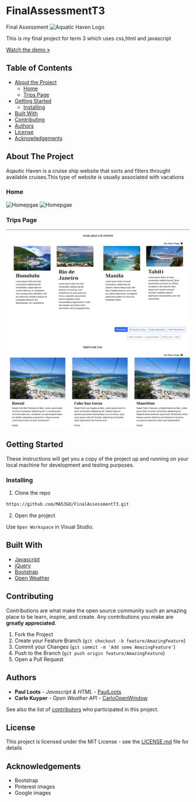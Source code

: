 # FinalAssessmentT3
Final Assessment 
![Aquatic Haven Logo](/assests/logo.jpg)

This is my final project for term 3 which uses css,html and javascript

[Watch the demo »](https://drive.google.com/drive/folders/1qjTUFTpwEHRITjqfIjTrW7mEzLY7ws-D)

## Table of Contents

* [About the Project](#about-the-project)
   * [Home](#home)
   * [Trips Page](#trips-page)
* [Getting Started](#getting-started)
  * [Installing](#installing)
* [Built With](#built-with)
* [Contributing](#contributing)
* [Authors](#authors)
* [License](#license)
* [Acknowledgements](#acknowledgements)

## About The Project

Aqautic Haven is a cruise ship website that sorts and filters throught available cruises.This type of website is usually associated with vacations

### Home

![Homepgae](/assests/HomePageOne.jpeg)
![Homepgae](/assests/HomePageOne.jpeg)


### Trips Page

![Aquatic Haven Logo](/assets/tripsOne.jpeg)
![Aquatic Haven Logo](/assets/tripsThree.jpeg)


## Getting Started

These instructions will get you a copy of the project up and running on your local machine for development and testing purposes.

### Installing

1. Clone the repo
```sh
https://github.com/MA53GO/FinalAssessmentT3.git
```
2. Open the project

Use `Open Workspace` in Visual Studio.

## Built With

* [Javascript](https://developer.mozilla.org/en-US/docs/Web/JavaScript)
* [jQuery](https://jquery.com/)
* [Bootstrap](https://getbootstrap.com/)
* [Open Weather](https://openweathermap.org/)

## Contributing

Contributions are what make the open source community such an amazing place to be learn, inspire, and create. Any contributions you make are **greatly appreciated**.

1. Fork the Project
2. Create your Feature Branch (`git checkout -b feature/AmazingFeature`)
3. Commit your Changes (`git commit -m 'Add some AmazingFeature'`)
4. Push to the Branch (`git push origin feature/AmazingFeature`)
5. Open a Pull Request

## Authors

* **Paul Loots** - *Javascript & HTML* - [PaulLoots](https://github.com/PaulLoots)
* **Carlo Kuyper** - *Open Weather API* - [CarloOpenWindow](https://github.com/CarloOpenWindow)

See also the list of [contributors](https://github.com/paulowi/DV100-T3-Class-Project-Test/graphs/contributors) who participated in this project.

## License

This project is licensed under the MIT License - see the [LICENSE.md](LICENSE.md) file for details

## Acknowledgements

* Bootstrap
* Pinterest images
* Google images
